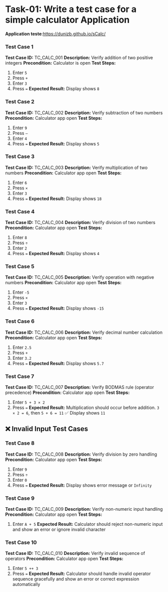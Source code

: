 # Task-01: Write a test case for a simple calculator Application 
**Application teste**:https://dunizb.github.io/sCalc/ 
### **Test Case 1**

**Test Case ID:** TC_CALC_001
**Description:** Verify addition of two positive integers
**Precondition:** Calculator is open
**Test Steps:**

1. Enter `5`
2. Press `+`
3. Enter `3`
4. Press `=`
   **Expected Result:** Display shows `8`


### **Test Case 2**

**Test Case ID:** TC_CALC_002
**Description:** Verify subtraction of two numbers
**Precondition:** Calculator app open
**Test Steps:**

1. Enter `9`
2. Press `–`
3. Enter `4`
4. Press `=`
   **Expected Result:** Display shows `5`

### **Test Case 3**

**Test Case ID:** TC_CALC_003
**Description:** Verify multiplication of two numbers
**Precondition:** Calculator app open
**Test Steps:**

1. Enter `6`
2. Press `×`
3. Enter `3`
4. Press `=`
   **Expected Result:** Display shows `18`

### **Test Case 4**

**Test Case ID:** TC_CALC_004
**Description:** Verify division of two numbers
**Precondition:** Calculator app open
**Test Steps:**

1. Enter `8`
2. Press `÷`
3. Enter `2`
4. Press `=`
   **Expected Result:** Display shows `4`


### **Test Case 5**

**Test Case ID:** TC_CALC_005
**Description:** Verify operation with negative numbers
**Precondition:** Calculator app open
**Test Steps:**

1. Enter `-5`
2. Press `×`
3. Enter `3`
4. Press `=`
   **Expected Result:** Display shows `-15`


### **Test Case 6**

**Test Case ID:** TC_CALC_006
**Description:** Verify decimal number calculation
**Precondition:** Calculator app open
**Test Steps:**

1. Enter `2.5`
2. Press `+`
3. Enter `3.2`
4. Press `=`
   **Expected Result:** Display shows `5.7`


### **Test Case 7**

**Test Case ID:** TC_CALC_007
**Description:** Verify BODMAS rule (operator precedence)
**Precondition:** Calculator app open
**Test Steps:**

1. Enter `5 + 3 × 2`
2. Press `=`
   **Expected Result:** Multiplication should occur before addition.
   `3 × 2 = 6`, then `5 + 6 = 11`
   ✅ Display shows `11`


## **❌ Invalid Input Test Cases**

### **Test Case 8**

**Test Case ID:** TC_CALC_008
**Description:** Verify division by zero handling
**Precondition:** Calculator app open
**Test Steps:**

1. Enter `9`
2. Press `÷`
3. Enter `0`
4. Press `=`
   **Expected Result:** Display shows error message or `Infinity`


### **Test Case 9**

**Test Case ID:** TC_CALC_009
**Description:** Verify non-numeric input handling
**Precondition:** Calculator app open
**Test Steps:**

1. Enter `A + 5`
   **Expected Result:** Calculator should reject non-numeric input and show an error or ignore invalid character

### **Test Case 10**

**Test Case ID:** TC_CALC_010
**Description:** Verify invalid sequence of operators
**Precondition:** Calculator app open
**Test Steps:**

1. Enter `5 ++ 3`
2. Press `=`
   **Expected Result:** Calculator should handle invalid operator sequence gracefully and show an error or correct expression automatically


